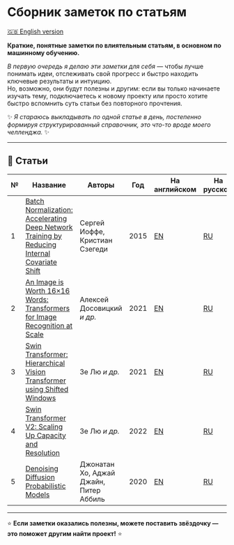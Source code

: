 # Сборник заметок по статьям

[🇬🇧 English version](README.md)

**Краткие, понятные заметки по влиятельным статьям, в основном по машинному обучению.**  

*В первую очередь я делаю эти заметки для себя* — чтобы лучше понимать идеи, отслеживать свой прогресс и быстро находить ключевые результаты и интуицию.  
Но, возможно, они будут полезны и другим: если вы только начинаете изучать тему, подключаетесь к новому проекту или просто хотите быстро вспомнить суть статьи без повторного прочтения.

✨ *Я стараюсь выкладывать по одной статье в день, постепенно формируя структурированный справочник, это что-то вроде моего челленджа.* ✨

---

## 📄 Статьи

| № | Название | Авторы | Год | На английском | На русском |
|---|----------|--------|-----|---------------|------------|
| 1 | [Batch Normalization: Accelerating Deep Network Training by Reducing Internal Covariate Shift](https://arxiv.org/abs/1502.03167) | Сергей Иоффе, Кристиан Сзегеди | 2015 | [EN](notes/en/BatchNorm.md) | [RU](notes/ru/BatchNorm.md) |
| 2 | [An Image is Worth 16×16 Words: Transformers for Image Recognition at Scale](https://arxiv.org/abs/2010.11929) | Алексей Досовицкий *и др.* | 2021 | [EN](notes/en/ViT.md) | [RU](notes/ru/ViT.md) |
| 3 | [Swin Transformer: Hierarchical Vision Transformer using Shifted Windows](https://arxiv.org/abs/2103.14030) | Зе Лю *и др.* | 2021 | [EN](notes/en/Swin.md) | [RU](notes/ru/Swin.md) |
| 4 | [Swin Transformer V2: Scaling Up Capacity and Resolution](https://arxiv.org/abs/2111.09883) | Зе Лю *и др.* | 2022 | [EN](notes/en/SwinV2.md) | [RU](notes/ru/SwinV2.md) |
| 5 | [Denoising Diffusion Probabilistic Models](https://arxiv.org/abs/2006.11239) | Джонатан Хо, Аджай Джайн, Питер Аббиль | 2020 | [EN](notes/en/DDPM.md) | [RU](notes/ru/DDPM.md) |

---

⭐️ **Если заметки оказались полезны, можете поставить звёздочку — это поможет другим найти проект!** ⭐️
